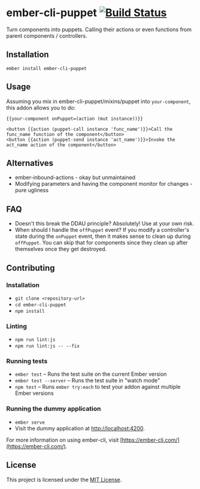 ember-cli-puppet [![Build Status](https://travis-ci.org/andyhot/ember-cli-puppet.svg?branch=master)](https://travis-ci.org/andyhot/ember-cli-puppet)
==============================================================================

Turn components into puppets. Calling their actions or even functions from parent components / controllers.

Installation
------------------------------------------------------------------------------

```
ember install ember-cli-puppet
```


Usage
------------------------------------------------------------------------------

Assuming you mix in ember-cli-puppet/mixins/puppet into `your-component`, this addon allows you to do:
```
{{your-component onPuppet=(action (mut instance))}}

<button {{action (puppet-call instance 'func_name')}}>Call the func_name function of the component</button>
<button {{action (puppet-send instance 'act_name')}}>Invoke the act_name action of the component</button>
```

Alternatives
------------------------------------------------------------------------------

* ember-inbound-actions - okay but unmaintained
* Modifying parameters and having the component monitor for changes - pure ugliness

FAQ
------------------------------------------------------------------------------

* Doesn't this break the DDAU principle? Absolutely! Use at your own risk.
* When should I handle the `offPuppet` event? If you modify a controller's state during the `onPuppet` event, then it makes sense to clean up during `offPuppet`. You can skip that for components since they clean up after themselves once they get destroyed.


Contributing
------------------------------------------------------------------------------

### Installation

* `git clone <repository-url>`
* `cd ember-cli-puppet`
* `npm install`

### Linting

* `npm run lint:js`
* `npm run lint:js -- --fix`

### Running tests

* `ember test` – Runs the test suite on the current Ember version
* `ember test --server` – Runs the test suite in "watch mode"
* `npm test` – Runs `ember try:each` to test your addon against multiple Ember versions

### Running the dummy application

* `ember serve`
* Visit the dummy application at [http://localhost:4200](http://localhost:4200).

For more information on using ember-cli, visit [https://ember-cli.com/](https://ember-cli.com/).

License
------------------------------------------------------------------------------

This project is licensed under the [MIT License](LICENSE.md).

